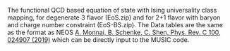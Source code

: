 The functional QCD based equation of state with Ising universality class mapping, for degenerate 3 flavor (EoS.zip) and for 2+1 flavor with baryon and charge number constraint (EoS-BS.zip).
The Data tables are the same as the format as NEOS [A. Monnai, B. Schenke, C. Shen, Phys. Rev. C 100, 024907 (2019)](https://doi.org/10.1103/PhysRevC.100.024907) which can be directly input to the MUSIC code.
